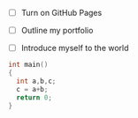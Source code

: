 - [ ] Turn on GitHub Pages
- [ ] Outline my portfolio
- [ ] Introduce myself to the world 


``` c++
int main()
{
  int a,b,c;
  c = a+b;
  return 0;
}
```

